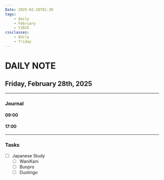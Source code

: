 ```yaml
---
Date: 2025-02-28T01:39
tags:
    - daily
    - February
    - Y2025
cssclasses:
    - daily
    - friday
---
```

# DAILY NOTE
## Friday, February 28th, 2025
***
### Journal

#### 09:00

#### 17:00

***
### Tasks
- [ ] Japanese Study
    - [ ] WaniKani
    - [ ] Bunpro
    - [ ] Duolingo